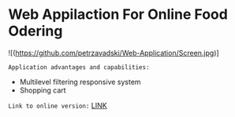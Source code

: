 # Web Appilaction For Online Food Odering 

![(https://github.com/petrzavadski/Web-Application/Screen.jpg)]

`Application advantages and capabilities:`

- Multilevel filtering responsive system
- Shopping cart 

`Link to online version:` [LINK](https://course-jsbasic.javascript.ru/)






